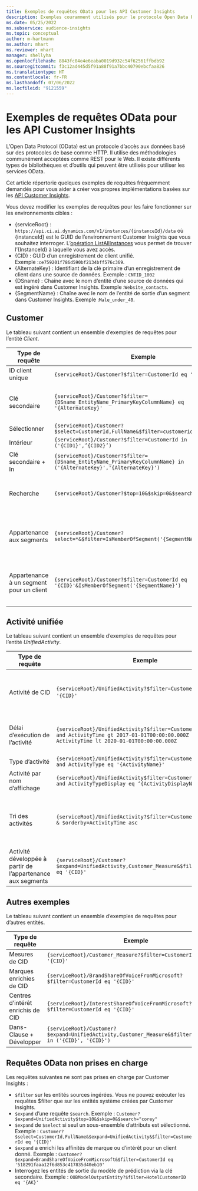 ```yaml
---
title: Exemples de requêtes OData pour les API Customer Insights
description: Exemples couramment utilisés pour le protocole Open Data Protocol (OData) pour interroger les API Customer Insights afin d’examiner les données.
ms.date: 05/25/2022
ms.subservice: audience-insights
ms.topic: conceptual
author: m-hartmann
ms.author: mhart
ms.reviewer: mhart
manager: shellyha
ms.openlocfilehash: 8843fc04e4e6eaba0019d932c54f62561ffbdb92
ms.sourcegitcommit: f3c12ad445d5f91a88f91a7bbc40790ebcfaa826
ms.translationtype: HT
ms.contentlocale: fr-FR
ms.lasthandoff: 07/06/2022
ms.locfileid: "9121559"
---
```

# <a name="odata-query-examples-for-customer-insights-apis"></a>Exemples de requêtes OData pour les API Customer Insights

L’Open Data Protocol (OData) est un protocole d’accès aux données basé sur des protocoles de base comme HTTP. Il utilise des méthodologies communément acceptées comme REST pour le Web. Il existe différents types de bibliothèques et d’outils qui peuvent être utilisés pour utiliser les services OData.

Cet article répertorie quelques exemples de requêtes fréquemment demandés pour vous aider à créer vos propres implémentations basées sur les [API Customer Insights](apis.md).

Vous devez modifier les exemples de requêtes pour les faire fonctionner sur les environnements cibles : 

- {serviceRoot} : `https://api.ci.ai.dynamics.com/v1/instances/{instanceId}/data` où {instanceId} est le GUID de l’environnement Customer Insights que vous souhaitez interroger. L’[opération ListAllInstances](https://developer.ci.ai.dynamics.com/api-details#api=CustomerInsights&operation=Get-all-instances) vous permet de trouver l’{InstanceId} à laquelle vous avez accès.
- {CID} : GUID d’un enregistrement de client unifié. Exemple :`ce759201f786d590bf2134bff576c369`.
- {AlternateKey} : Identifiant de la clé primaire d’un enregistrement de client dans une source de données. Exemple : `CNTID_1002`
- {DSname} : Chaîne avec le nom d’entité d’une source de données qui est ingéré dans Customer Insights. Exemple :`Website_contacts`.
- {SegmentName} : Chaîne avec le nom de l’entité de sortie d’un segment dans Customer Insights. Exemple :`Male_under_40`.

## <a name="customer"></a>Customer

Le tableau suivant contient un ensemble d’exemples de requêtes pour l’entité *Client*.

|Type de requête |Exemple  | Note  |
|---------|---------|---------|
|ID client unique     | `{serviceRoot}/Customer?$filter=CustomerId eq '{CID}'`          |  |
|Clé secondaire    | `{serviceRoot}/Customer?$filter={DSname_EntityName_PrimaryKeyColumnName} eq '{AlternateKey}'`         |  Les clés secondaires persistent dans l’entité client unifiée       |
|Sélectionner   | `{serviceRoot}/Customer?$select=CustomerId,FullName&$filter=customerid eq '1'`        |         |
|Intérieur    | `{serviceRoot}/Customer?$filter=CustomerId in ('{CID1}',’{CID2}’)`        |         |
|Clé secondaire + In   | `{serviceRoot}/Customer?$filter={DSname_EntityName_PrimaryKeyColumnName} in ('{AlternateKey}','{AlternateKey}')`         |         |
|Recherche  | `{serviceRoot}/Customer?$top=10&$skip=0&$search="string"`        |   Renvoie les 10 premiers résultats pour une chaîne de recherche      |
|Appartenance aux segments  | `{serviceRoot}/Customer?select=*&$filter=IsMemberOfSegment('{SegmentName}')&$top=10`     | Renvoie un nombre prédéfini de lignes à partir de l’entité de segmentation.      |
|Appartenance à un segment pour un client | `{serviceRoot}/Customer?$filter=CustomerId eq '{CID}'&IsMemberOfSegment('{SegmentName}')`     | Renvoie le profil du client s’il est membre du segment donné     |

## <a name="unified-activity"></a>Activité unifiée

Le tableau suivant contient un ensemble d’exemples de requêtes pour l’entité *UnifiedActivity*.

|Type de requête |Exemple  | Note  |
|---------|---------|---------|
|Activité de CID     | `{serviceRoot}/UnifiedActivity?$filter=CustomerId eq '{CID}'`          | Répertorie les activités d’un profil client spécifique |
|Délai d’exécution de l’activité    | `{serviceRoot}/UnifiedActivity?$filter=CustomerId eq '{CID}' and ActivityTime gt 2017-01-01T00:00:00.000Z and ActivityTime lt 2020-01-01T00:00:00.000Z`     |  Activités d’un profil client dans un délai d’exécution       |
|Type d’activité    |   `{serviceRoot}/UnifiedActivity?$filter=CustomerId eq '{CID}' and ActivityType eq '{ActivityName}'`        |         |
|Activité par nom d’affichage     | `{serviceRoot}/UnifiedActivity$filter=CustomerId eq ‘{CID}’ and ActivityTypeDisplay eq ‘{ActivityDisplayName}’`        | |
|Tri des activités    | `{serviceRoot}/UnifiedActivity?$filter=CustomerId eq ‘{CID}’ & $orderby=ActivityTime asc`     |  Trier les activités dans l’ordre croissant ou décroissant       |
|Activité développée à partir de l’appartenance aux segments  |   `{serviceRoot}/Customer?$expand=UnifiedActivity,Customer_Measure&$filter=CustomerId eq '{CID}'`     |         |

## <a name="other-examples"></a>Autres exemples

Le tableau suivant contient un ensemble d’exemples de requêtes pour d’autres entités.

|Type de requête |Exemple  | Note  |
|---------|---------|---------|
|Mesures de CID    | `{serviceRoot}/Customer_Measure?$filter=CustomerId eq '{CID}'`          |  |
|Marques enrichies de CID    | `{serviceRoot}/BrandShareOfVoiceFromMicrosoft?$filter=CustomerId eq '{CID}'`  |       |
|Centres d’intérêt enrichis de CID    |   `{serviceRoot}/InterestShareOfVoiceFromMicrosoft?$filter=CustomerId eq '{CID}'`       |         |
|Dans-Clause + Développer     | `{serviceRoot}/Customer?$expand=UnifiedActivity,Customer_Measure&$filter=CustomerId in ('{CID}', '{CID}')`         | |

## <a name="not-supported-odata-queries"></a>Requêtes OData non prises en charge

Les requêtes suivantes ne sont pas prises en charge par Customer Insights :

- `$filter` sur les entités sources ingérées. Vous ne pouvez exécuter les requêtes $filter que sur les entités système créées par Customer Insights.
- `$expand` d’une requête `$search`. Exemple : `Customer?$expand=UnifiedActivity$top=10&$skip=0&$search="corey"`
- `$expand` de `$select` si seul un sous-ensemble d’attributs est sélectionné. Exemple : `Customer?$select=CustomerId,FullName&$expand=UnifiedActivity&$filter=CustomerId eq '{CID}'`
- `$expand` a enrichi les affinités de marque ou d’intérêt pour un client donné. Exemple : `Customer?$expand=BrandShareOfVoiceFromMicrosoft&$filter=CustomerId eq '518291faaa12f6d853c417835d40eb10'`
- Interrogez les entités de sortie du modèle de prédiction via la clé secondaire. Exemple : `OOBModelOutputEntity?$filter=HotelCustomerID eq '{AK}'`
